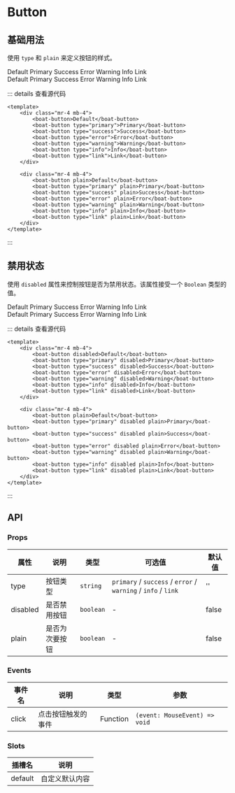 # Button

## 基础用法

使用 `type` 和 `plain` 来定义按钮的样式。

<div>
    <boat-button>Default</boat-button>
    <boat-button type="primary">Primary</boat-button>
    <boat-button type="success">Success</boat-button>
    <boat-button type="error">Error</boat-button>
    <boat-button type="warning">Warning</boat-button>
    <boat-button type="info">Info</boat-button>
    <boat-button type="link">Link</boat-button>
</div>

<div>
    <boat-button plain>Default</boat-button>
    <boat-button type="primary" plain>Primary</boat-button>
    <boat-button type="success" plain>Success</boat-button>
    <boat-button type="error" plain>Error</boat-button>
    <boat-button type="warning" plain>Warning</boat-button>
    <boat-button type="info" plain>Info</boat-button>
    <boat-button type="link" plain>Link</boat-button>
</div>

::: details 查看源代码
```vue
<template>
    <div class="mr-4 mb-4">
        <boat-button>Default</boat-button>
        <boat-button type="primary">Primary</boat-button>
        <boat-button type="success">Success</boat-button>
        <boat-button type="error">Error</boat-button>
        <boat-button type="warning">Warning</boat-button>
        <boat-button type="info">Info</boat-button>
        <boat-button type="link">Link</boat-button>
    </div>

    <div class="mr-4 mb-4">
        <boat-button plain>Default</boat-button>
        <boat-button type="primary" plain>Primary</boat-button>
        <boat-button type="success" plain>Success</boat-button>
        <boat-button type="error" plain>Error</boat-button>
        <boat-button type="warning" plain>Warning</boat-button>
        <boat-button type="info" plain>Info</boat-button>
        <boat-button type="link" plain>Link</boat-button>
    </div>
</template>
```
:::

## 禁用状态

使用 `disabled` 属性来控制按钮是否为禁用状态。该属性接受一个 `Boolean` 类型的值。

<div>
    <boat-button disabled>Default</boat-button>
    <boat-button type="primary" disabled>Primary</boat-button>
    <boat-button type="success" disabled>Success</boat-button>
    <boat-button type="error" disabled>Error</boat-button>
    <boat-button type="warning" disabled>Warning</boat-button>
    <boat-button type="info" disabled>Info</boat-button>
    <boat-button type="link" disabled>Link</boat-button>
</div>

<div>
    <boat-button disabled plain>Default</boat-button>
    <boat-button type="primary" disabled plain>Primary</boat-button>
    <boat-button type="success" disabled plain>Success</boat-button>
    <boat-button type="error" disabled plain>Error</boat-button>
    <boat-button type="warning" disabled plain>Warning</boat-button>
    <boat-button type="info" disabled plain>Info</boat-button>
    <boat-button type="link" disabled plain>Link</boat-button>
</div>

::: details 查看源代码
```vue
<template>
    <div class="mr-4 mb-4">
        <boat-button disabled>Default</boat-button>
        <boat-button type="primary" disabled>Primary</boat-button>
        <boat-button type="success" disabled>Success</boat-button>
        <boat-button type="error" disabled>Error</boat-button>
        <boat-button type="warning" disabled>Warning</boat-button>
        <boat-button type="info" disabled>Info</boat-button>
        <boat-button type="link" disabled>Link</boat-button>
    </div>

    <div class="mr-4 mb-4">
        <boat-button plain>Default</boat-button>
        <boat-button type="primary" disabled plain>Primary</boat-button>
        <boat-button type="success" disabled plain>Success</boat-button>
        <boat-button type="error" disabled plain>Error</boat-button>
        <boat-button type="warning" disabled plain>Warning</boat-button>
        <boat-button type="info" disabled plain>Info</boat-button>
        <boat-button type="link" disabled plain>Link</boat-button>
    </div>
</template>
```
:::

## API

### Props

| 属性              | 说明                             | 类型 | 可选值           | 默认值        |
| ----------------- | -------------------------------- | --------------- | ------ | ------ |
| type            | 按钮类型           | `string`   | `primary` / `success` / `error` / `warning` / `info` / `link`        | '' |
| disabled | 是否禁用按钮 | `boolean` | - | false    |
| plain | 是否为次要按钮 | `boolean` | - | false    |


### Events

| 事件名 | 说明               | 类型            |  参数          |
| ------ | ------------------ | ------------------ |  ---------------- |
| click  | 点击按钮触发的事件 | Function | `(event: MouseEvent) => void` | `(event: MouseEvent) => void` |

### Slots

| 插槽名  | 说明           |
| ------- | -------------- |
| default | 自定义默认内容 |
